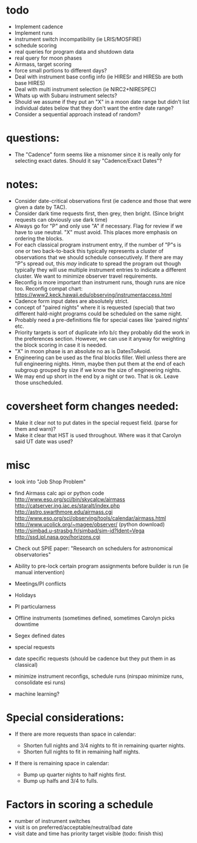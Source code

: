 # todo
- Implement cadence
- Implement runs
- instrument switch incompatibility (ie LRIS/MOSFIRE)
- schedule scoring
- real queries for program data and shutdown data
- real query for moon phases
- Airmass, target scoring
- force small portions to different days?
- Deal with instrument base config info (ie HIRESr and HIRESb are both base HIRES)
- Deal with multi instrument selection (ie NIRC2+NIRESPEC)
- Whats up with Subaru instrument selects?
- Should we assume if they put an "X" in a moon date range but didn't list individual dates below that they don't want the entire date range?
- Consider a sequential approach instead of random?


# questions: 
- The "Cadence" form seems like a misnomer since it is really only for selecting exact dates.  Should it say "Cadence/Exact Dates"?


# notes:
- Consider date-critical observations first (ie cadence and those that were given a date by TAC). 
- Consider dark time requests first, then grey, then bright. (Since bright requests can obviously use dark time)
- Always go for "P" and only use "A" if necessary.  Flag for review if we have to use neutral.  "X" must avoid.  This places more emphasis on ordering the blocks.
- For each classical program instrument entry, if the number of "P"s is one or two back-to-back this typically represents a cluster of observations that we should schedule consecutively.  If there are may "P"s spread out, this *may* indicate to spread the program out though typically they will use multiple instrument entries to indicate a different cluster.  We want to minimize observer travel requirements.
- Reconfig is more important than instrument runs, though runs are nice too.  Reconfig compat chart: https://www2.keck.hawaii.edu/observing/instrumentaccess.html
- Cadence form input dates are absolutely strict.  
- concept of "paired nights" where it is requested (special) that two different hald-night programs could be scheduled on the same night.  
- Probably need a pre-definitions file for special cases like 'paired nights' etc.
- Priority targets is sort of duplicate info b/c they probably did the work in the preferences section.  However, we can use it anyway for weighting the block scoring in case it is needed.
- "X" in moon phase is an absolute no as is DatesToAvoid.
- Engineering can be used as the final blocks filler.  Well unless there are full engineering nights.  Hmm, maybe then put them at the end of each subgroup grouped by size if we know the size of engineering nights.
- We may end up short in the end by a night or two.  That is ok.  Leave those unscheduled.

# coversheet form changes needed:
- Make it clear not to put dates in the special request field. (parse for them and warn)?
- Make it clear that HST is used throughout.  Where was it that Carolyn said UT date was used?




# misc
- look into "Job Shop Problem"
- find Airmass calc api or python code
    http://www.eso.org/sci/bin/skycalcw/airmass
    http://catserver.ing.iac.es/staralt/index.php
    http://astro.swarthmore.edu/airmass.cgi
    http://www.eso.org/sci/observing/tools/calendar/airmass.html                
    http://www.ucolick.org/~magee/observer/  (python download)  
    http://simbad.u-strasbg.fr/simbad/sim-id?Ident=Vega
    http://ssd.jpl.nasa.gov/horizons.cgi
- Check out SPIE paper: "Research on schedulers for astronomical observatories"

- Ability to pre-lock certain program assignments before builder is run (ie manual intervention)
- Meetings/PI conflicts
- Holidays
- PI particularness
- Offline instruments (sometimes defined, sometimes Carolyn picks downtime
- Segex defined dates
- special requests
- date specific requests (should be cadence but they put them in as classical)
- minimize instrument reconfigs, schedule runs (nirspao minimize runs, consolidate esi runs)
- machine learning?


# Special considerations:
- If there are more requests than space in calendar:
    - Shorten full nights and 3/4 nights to fit in remaining quarter nights.
    - Shorten full nights to fit in remaining half nights.

- If there is remaining space in calendar:
    - Bump up quarter nights to half nights first.
    - Bump up halfs and 3/4 to fulls.


# Factors in scoring a schedule
- number of instrument switches
- visit is on preferred/acceptable/neutral/bad date
- visit date and time has priority target visible
(todo: finish this)


